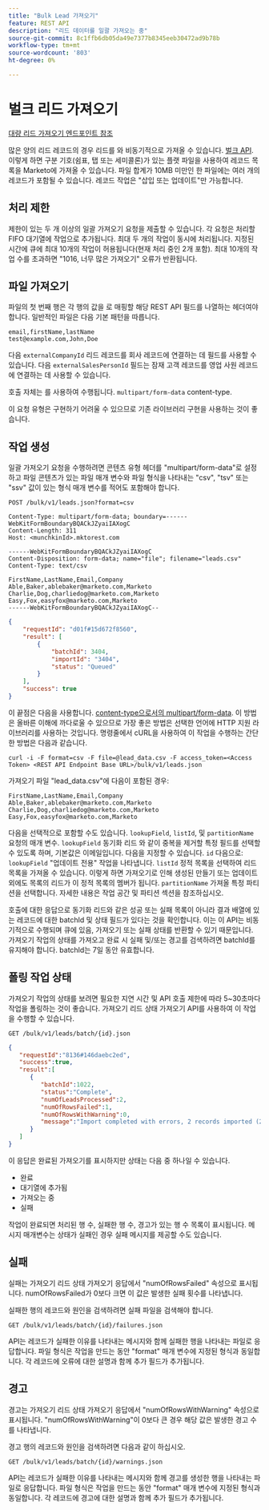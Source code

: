 ```yaml
---
title: "Bulk Lead 가져오기"
feature: REST API
description: "리드 데이터를 일괄 가져오는 중"
source-git-commit: 8c1ffb6db05da49e7377b8345eeb30472ad9b78b
workflow-type: tm+mt
source-wordcount: '803'
ht-degree: 0%

---
```



# 벌크 리드 가져오기

[대량 리드 가져오기 엔드포인트 참조](https://developer.adobe.com/marketo-apis/api/mapi/#tag/Bulk-Import-Leads)

많은 양의 리드 레코드의 경우 리드를 와 비동기적으로 가져올 수 있습니다. [벌크 API](https://developer.adobe.com/marketo-apis/api/mapi/#tag/Bulk-Import-Leads/operation/importLeadUsingPOST). 이렇게 하면 구분 기호(쉼표, 탭 또는 세미콜론)가 있는 플랫 파일을 사용하여 레코드 목록을 Marketo에 가져올 수 있습니다. 파일 합계가 10MB 미만인 한 파일에는 여러 개의 레코드가 포함될 수 있습니다. 레코드 작업은 &quot;삽입 또는 업데이트&quot;만 가능합니다.

## 처리 제한

제한이 있는 두 개 이상의 일괄 가져오기 요청을 제출할 수 있습니다. 각 요청은 처리할 FIFO 대기열에 작업으로 추가됩니다. 최대 두 개의 작업이 동시에 처리됩니다. 지정된 시간에 큐에 최대 10개의 작업이 허용됩니다(현재 처리 중인 2개 포함). 최대 10개의 작업 수를 초과하면 &quot;1016, 너무 많은 가져오기&quot; 오류가 반환됩니다.

## 파일 가져오기

파일의 첫 번째 행은 각 행의 값을 로 매핑할 해당 REST API 필드를 나열하는 헤더여야 합니다. 일반적인 파일은 다음 기본 패턴을 따릅니다.

```
email,firstName,lastName
test@example.com,John,Doe
```

다음 `externalCompanyId` 리드 레코드를 회사 레코드에 연결하는 데 필드를 사용할 수 있습니다. 다음 `externalSalesPersonId` 필드는 잠재 고객 레코드를 영업 사원 레코드에 연결하는 데 사용할 수 있습니다.

호출 자체는 를 사용하여 수행됩니다. `multipart/form-data` content-type.

이 요청 유형은 구현하기 어려울 수 있으므로 기존 라이브러리 구현을 사용하는 것이 좋습니다.

## 작업 생성

일괄 가져오기 요청을 수행하려면 콘텐츠 유형 헤더를 &quot;multipart/form-data&quot;로 설정하고 파일 콘텐츠가 있는 파일 매개 변수와 파일 형식을 나타내는 &quot;csv&quot;, &quot;tsv&quot; 또는 &quot;ssv&quot; 값이 있는 형식 매개 변수를 적어도 포함해야 합니다.

```
POST /bulk/v1/leads.json?format=csv
```

```
Content-Type: multipart/form-data; boundary=------WebKitFormBoundaryBQACkJZyaiIAXogC
Content-Length: 311
Host: <munchkinId>.mktorest.com
```

```
------WebKitFormBoundaryBQACkJZyaiIAXogC
Content-Disposition: form-data; name="file"; filename="leads.csv"
Content-Type: text/csv

FirstName,LastName,Email,Company
Able,Baker,ablebaker@marketo.com,Marketo
Charlie,Dog,charliedog@marketo.com,Marketo
Easy,Fox,easyfox@marketo.com,Marketo
------WebKitFormBoundaryBQACkJZyaiIAXogC--
```

```json
{
    "requestId": "d01f#15d672f8560",
    "result": [
        {
            "batchId": 3404,
            "importId": "3404",
            "status": "Queued"
        }
    ],
    "success": true
}
```

이 끝점은 다음을 사용합니다. [content-type으로서의 multipart/form-data](https://www.w3.org/Protocols/rfc1341/7_2_Multipart.html). 이 방법은 올바른 이해에 까다로울 수 있으므로 가장 좋은 방법은 선택한 언어에 HTTP 지원 라이브러리를 사용하는 것입니다. 명령줄에서 cURL을 사용하여 이 작업을 수행하는 간단한 방법은 다음과 같습니다.

```
curl -i -F format=csv -F file=@lead_data.csv -F access_token=<Access Token> <REST API Endpoint Base URL>/bulk/v1/leads.json
```

가져오기 파일 &quot;lead_data.csv&quot;에 다음이 포함된 경우:

```
FirstName,LastName,Email,Company
Able,Baker,ablebaker@marketo.com,Marketo
Charlie,Dog,charliedog@marketo.com,Marketo
Easy,Fox,easyfox@marketo.com,Marketo
```

다음을 선택적으로 포함할 수도 있습니다. `lookupField`, `listId`, 및 `partitionName` 요청의 매개 변수. `lookupField` 동기화 리드 와 같이 중복을 제거할 특정 필드를 선택할 수 있도록 하며, 기본값은 이메일입니다. 다음을 지정할 수 있습니다. `id` 다음으로: `lookupField` &quot;업데이트 전용&quot; 작업을 나타냅니다. `listId` 정적 목록을 선택하여 리드 목록을 가져올 수 있습니다. 이렇게 하면 가져오기로 인해 생성된 만들기 또는 업데이트 외에도 목록의 리드가 이 정적 목록의 멤버가 됩니다. `partitionName` 가져올 특정 파티션을 선택합니다. 자세한 내용은 작업 공간 및 파티션 섹션을 참조하십시오.

호출에 대한 응답으로 동기화 리드와 같은 성공 또는 실패 목록이 아니라 결과 배열에 있는 레코드에 대한 batchId 및 상태 필드가 있다는 것을 확인합니다. 이는 이 API는 비동기적으로 수행되며 큐에 있음, 가져오기 또는 실패 상태를 반환할 수 있기 때문입니다. 가져오기 작업의 상태를 가져오고 완료 시 실패 및/또는 경고를 검색하려면 batchId를 유지해야 합니다. batchId는 7일 동안 유효합니다.

## 폴링 작업 상태

가져오기 작업의 상태를 보려면 필요한 지연 시간 및 API 호출 제한에 따라 5~30초마다 작업을 폴링하는 것이 좋습니다. 가져오기 리드 상태 가져오기 API를 사용하여 이 작업을 수행할 수 있습니다.

```
GET /bulk/v1/leads/batch/{id}.json
```

```json
{
   "requestId":"8136#146daebc2ed",
   "success":true,
   "result":[
      {
         "batchId":1022,
         "status":"Complete",
         "numOfLeadsProcessed":2,
         "numOfRowsFailed":1,
         "numOfRowsWithWarning":0,
         "message":"Import completed with errors, 2 records imported (2 members), 1 failed"
      }
   ]
}
```

이 응답은 완료된 가져오기를 표시하지만 상태는 다음 중 하나일 수 있습니다.

- 완료
- 대기열에 추가됨
- 가져오는 중
- 실패

작업이 완료되면 처리된 행 수, 실패한 행 수, 경고가 있는 행 수 목록이 표시됩니다. 메시지 매개변수는 상태가 실패인 경우 실패 메시지를 제공할 수도 있습니다.

## 실패

실패는 가져오기 리드 상태 가져오기 응답에서 &quot;numOfRowsFailed&quot; 속성으로 표시됩니다. numOfRowsFailed가 0보다 크면 이 값은 발생한 실패 횟수를 나타냅니다.

실패한 행의 레코드와 원인을 검색하려면 실패 파일을 검색해야 합니다.

```
GET /bulk/v1/leads/batch/{id}/failures.json
```

API는 레코드가 실패한 이유를 나타내는 메시지와 함께 실패한 행을 나타내는 파일로 응답합니다. 파일 형식은 작업을 만드는 동안 &quot;format&quot; 매개 변수에 지정된 형식과 동일합니다. 각 레코드에 오류에 대한 설명과 함께 추가 필드가 추가됩니다.

## 경고

경고는 가져오기 리드 상태 가져오기 응답에서 &quot;numOfRowsWithWarning&quot; 속성으로 표시됩니다. &quot;numOfRowsWithWarning&quot;이 0보다 큰 경우 해당 값은 발생한 경고 수를 나타냅니다.

경고 행의 레코드와 원인을 검색하려면 다음과 같이 하십시오.

```
GET /bulk/v1/leads/batch/{id}/warnings.json
```

API는 레코드가 실패한 이유를 나타내는 메시지와 함께 경고를 생성한 행을 나타내는 파일로 응답합니다. 파일 형식은 작업을 만드는 동안 &quot;format&quot; 매개 변수에 지정된 형식과 동일합니다. 각 레코드에 경고에 대한 설명과 함께 추가 필드가 추가됩니다.
